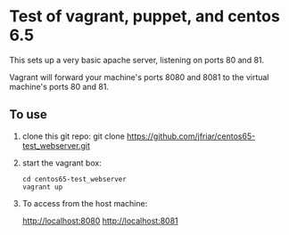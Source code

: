# Test of vagrant, puppet, and centos 6.5 #

This sets up a very basic apache server, listening on
ports 80 and 81.

Vagrant will forward your machine's ports 8080 and 8081 to
the virtual machine's ports 80 and 81.

## To use ##

1.  clone this git repo: git clone https://github.com/jfriar/centos65-test_webserver.git
2.  start the vagrant box:

        cd centos65-test_webserver
        vagrant up

3.  To access from the host machine:

    [http://localhost:8080](http://localhost:8080)
    [http://localhost:8081](http://localhost:8081)

